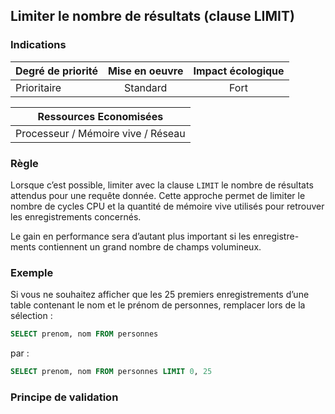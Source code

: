 ## Limiter le nombre de résultats (clause LIMIT)
### Indications
| Degré de priorité |      Mise en oeuvre       |  Impact écologique    | 
|-------------------|:-------------------------:|:---------------------:|
|  Prioritaire      |  Standard                 |    Fort               | 


|Ressources Economisées                                      |
|:----------------------------------------------------------:|
| Processeur / Mémoire vive / Réseau   |

### Règle
Lorsque c’est possible, limiter avec la clause `LIMIT` le nombre de résultats attendus pour une requête donnée. Cette approche permet de limiter le nombre de cycles CPU et la quantité de mémoire vive utilisés pour retrouver les enregistrements concernés.

Le gain en performance sera d’autant plus important si les enregistre- ments contiennent un grand nombre de champs volumineux.

### Exemple
Si vous ne souhaitez afficher que les 25 premiers enregistrements d’une table contenant le nom et le prénom de personnes, remplacer lors de la sélection :
```sql
SELECT prenom, nom FROM personnes
```
par :
```sql
SELECT prenom, nom FROM personnes LIMIT 0, 25
```


### Principe de validation
